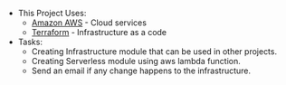 - This Project Uses:
    - [Amazon AWS](https://aws.amazon.com/) - Cloud services
    - [Terraform](https://www.terraform.io/) - Infrastructure as a code
- Tasks:
    - Creating Infrastructure module that can be used in other projects.
    - Creating Serverless module using aws lambda function.
    - Send an email if any change happens to the infrastructure.
